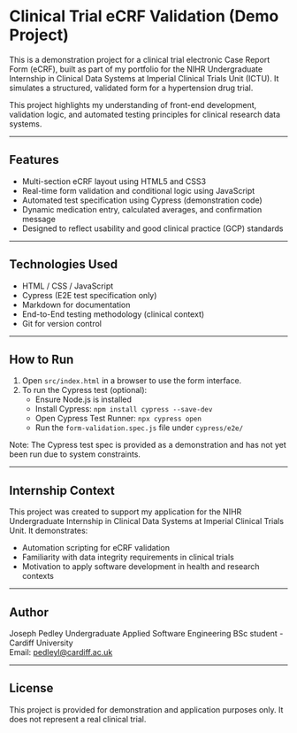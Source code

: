 # Clinical Trial eCRF Validation (Demo Project)

This is a demonstration project for a clinical trial electronic Case Report Form (eCRF), built as part of my portfolio for the NIHR Undergraduate Internship in Clinical Data Systems at Imperial Clinical Trials Unit (ICTU). It simulates a structured, validated form for a hypertension drug trial.

This project highlights my understanding of front-end development, validation logic, and automated testing principles for clinical research data systems.

---

## Features

- Multi-section eCRF layout using HTML5 and CSS3
- Real-time form validation and conditional logic using JavaScript
- Automated test specification using Cypress (demonstration code)
- Dynamic medication entry, calculated averages, and confirmation message
- Designed to reflect usability and good clinical practice (GCP) standards

---

## Technologies Used

- HTML / CSS / JavaScript
- Cypress (E2E test specification only)
- Markdown for documentation
- End-to-End testing methodology (clinical context)
- Git for version control

---

## How to Run

1. Open `src/index.html` in a browser to use the form interface.
2. To run the Cypress test (optional):
   - Ensure Node.js is installed
   - Install Cypress: `npm install cypress --save-dev`
   - Open Cypress Test Runner: `npx cypress open`
   - Run the `form-validation.spec.js` file under `cypress/e2e/`

Note: The Cypress test spec is provided as a demonstration and has not yet been run due to system constraints.

---

## Internship Context

This project was created to support my application for the NIHR Undergraduate Internship in Clinical Data Systems at Imperial Clinical Trials Unit. It demonstrates:

- Automation scripting for eCRF validation
- Familiarity with data integrity requirements in clinical trials
- Motivation to apply software development in health and research contexts

---

## Author

Joseph Pedley
Undergraduate Applied Software Engineering BSc student - Cardiff University  
Email: pedleyl@cardiff.ac.uk

---

## License

This project is provided for demonstration and application purposes only. It does not represent a real clinical trial.

